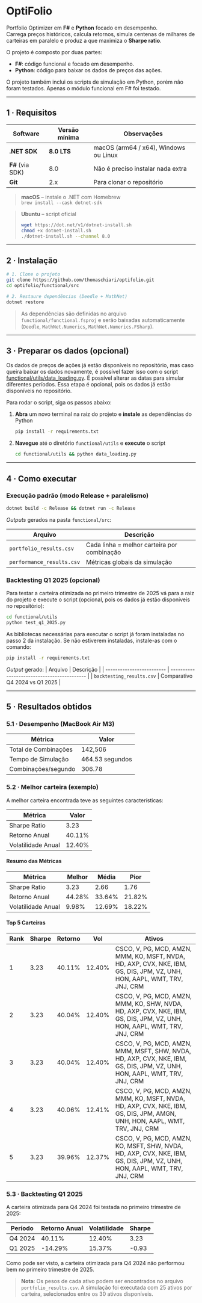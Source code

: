 # OptiFolio

Portfolio Optimizer em **F#** e **Python** focado em desempenho.  
Carrega preços históricos, calcula retornos, simula centenas de milhares
de carteiras em paralelo e produz a que maximiza o **Sharpe ratio**.

O projeto é composto por duas partes:
- **F#**: código funcional e focado em desempenho.
- **Python**: código para baixar os dados de preços das ações.

O projeto também inclui os scripts de simulação em Python, porém não foram testados. Apenas o módulo funcional em F# foi testado.

---

## 1 · Requisitos

| Software                 | Versão mínima | Observações                                 |
|--------------------------|---------------|---------------------------------------------|
| **.NET SDK**            | **8.0 LTS**   | macOS (arm64 / x64), Windows ou Linux       |
| **F#** (via SDK)        | 8.0           | Não é preciso instalar nada extra           |
| **Git**                 | 2.x           | Para clonar o repositório                   |

> **macOS** – instale o .NET com Homebrew  
> `brew install --cask dotnet-sdk`

> **Ubuntu** – script oficial  
> ```bash
> wget https://dot.net/v1/dotnet-install.sh
> chmod +x dotnet-install.sh
> ./dotnet-install.sh --channel 8.0
> ```

---

## 2 · Instalação

```bash
# 1. Clone o projeto
git clone https://github.com/thomaschiari/optifolio.git
cd optifolio/functional/src

# 2. Restaure dependências (Deedle + MathNet)
dotnet restore
```

> As dependências são definidas no arquivo `functional/functional.fsproj`
> e serão baixadas automaticamente (`Deedle`, `MathNet.Numerics`,
> `MathNet.Numerics.FSharp`).

---

## 3 · Preparar os dados (opcional)

Os dados de preços de ações já estão disponíveis no repositório, mas caso queira baixar os dados novamente, é possível fazer isso com o script [functional/utils/data_loading.py](https://github.com/thomaschiari/optifolio/blob/main/functional/utils/data_loading.py). É possível alterar as datas para simular diferentes períodos. Essa etapa é opcional, pois os dados já estão disponíveis no repositório.

Para rodar o script, siga os passos abaixo:

1. **Abra** um novo terminal na raiz do projeto e **instale** as dependências do Python

   ```bash
   pip install -r requirements.txt
   ```

2. **Navegue** até o diretório `functional/utils` e **execute** o script

   ```bash
   cd functional/utils && python data_loading.py
   ```  

---

## 4 · Como executar

### Execução padrão (modo Release + paralelismo)

```bash
dotnet build -c Release && dotnet run -c Release
```

*Outputs* gerados na pasta `functional/src`:

| Arquivo                   | Descrição                                   |
| ------------------------- | ------------------------------------------- |
| `portfolio_results.csv`   | Cada linha = melhor carteira por combinação |
| `performance_results.csv` | Métricas globais da simulação               |

### Backtesting Q1 2025 (opcional)

Para testar a carteira otimizada no primeiro trimestre de 2025 vá para a raiz do projeto e execute o script (opcional, pois os dados já estão disponíveis no repositório):

```bash
cd functional/utils
python test_q1_2025.py
```

As bibliotecas necessárias para executar o script já foram instaladas no passo 2 da instalação. Se não estiverem instaladas, instale-as com o comando:

```bash
pip install -r requirements.txt
```

*Output* gerado:
| Arquivo                   | Descrição                                   |
| ------------------------- | ------------------------------------------- |
| `backtesting_results.csv` | Comparativo Q4 2024 vs Q1 2025              |

---

## 5 · Resultados obtidos

### 5.1 · Desempenho (MacBook Air M3)

| Métrica | Valor |
|---------|-------|
| Total de Combinações | 142,506 |
| Tempo de Simulação | 464.53 segundos |
| Combinações/segundo | 306.78 |

### 5.2 · Melhor carteira (exemplo)

A melhor carteira encontrada teve as seguintes características:

| Métrica | Valor |
|---------|-------|
| Sharpe Ratio | 3.23 |
| Retorno Anual | 40.11% |
| Volatilidade Anual | 12.40% |

#### Resumo das Métricas

| Métrica | Melhor | Média | Pior |
|---------|--------|-------|------|
| Sharpe Ratio | 3.23 | 2.66 | 1.76 |
| Retorno Anual | 44.28% | 33.64% | 21.82% |
| Volatilidade Anual | 9.98% | 12.69% | 18.22% |

#### Top 5 Carteiras

| Rank | Sharpe | Retorno | Vol | Ativos |
|------|--------|---------|-----|---------|
| 1 | 3.23 | 40.11% | 12.40% | CSCO, V, PG, MCD, AMZN, MMM, KO, MSFT, NVDA, HD, AXP, CVX, NKE, IBM, GS, DIS, JPM, VZ, UNH, HON, AAPL, WMT, TRV, JNJ, CRM |
| 2 | 3.23 | 40.04% | 12.40% | CSCO, V, PG, MCD, AMZN, MMM, KO, SHW, NVDA, HD, AXP, CVX, NKE, IBM, GS, DIS, JPM, VZ, UNH, HON, AAPL, WMT, TRV, JNJ, CRM |
| 3 | 3.23 | 40.04% | 12.40% | CSCO, V, PG, MCD, AMZN, MMM, MSFT, SHW, NVDA, HD, AXP, CVX, NKE, IBM, GS, DIS, JPM, VZ, UNH, HON, AAPL, WMT, TRV, JNJ, CRM |
| 4 | 3.23 | 40.06% | 12.41% | CSCO, V, PG, MCD, AMZN, MMM, KO, MSFT, NVDA, HD, AXP, CVX, NKE, IBM, GS, DIS, JPM, AMGN, UNH, HON, AAPL, WMT, TRV, JNJ, CRM |
| 5 | 3.23 | 39.96% | 12.37% | CSCO, V, PG, MCD, AMZN, KO, MSFT, SHW, NVDA, HD, AXP, CVX, NKE, IBM, GS, DIS, JPM, VZ, UNH, HON, AAPL, WMT, TRV, JNJ, CRM |

### 5.3 · Backtesting Q1 2025

A carteira otimizada para Q4 2024 foi testada no primeiro trimestre de 2025:

| Período | Retorno Anual | Volatilidade | Sharpe |
|---------|---------------|--------------|---------|
| Q4 2024 | 40.11% | 12.40% | 3.23 |
| Q1 2025 | -14.29% | 15.37% | -0.93 |

Como pode ser visto, a carteira otimizada para Q4 2024 não performou bem no primeiro trimestre de 2025.

> **Nota**: Os pesos de cada ativo podem ser encontrados no arquivo `portfolio_results.csv`. A simulação foi executada com 25 ativos por carteira, selecionados entre os 30 ativos disponíveis.

